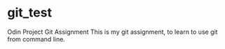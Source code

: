 # git_test
Odin Project Git Assignment
This is my git assignment, to learn to use git from command line.
